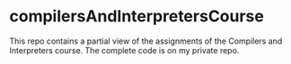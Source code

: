# compilersAndInterpretersCourse
This repo contains a partial view of the assignments of the Compilers and Interpreters course. The complete code is on my private repo.

